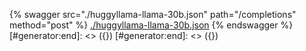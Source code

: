 [#generator:start]: <> ({ "template": "openapi" })
[#generator:start]: <> ({ "template": "openapi" })
{% swagger src="./huggyllama-llama-30b.json" path="/completions" method="post" %}
[./huggyllama-llama-30b.json](./huggyllama-llama-30b.json)
{% endswagger %}
[#generator:end]: <> ({})
[#generator:end]: <> ({})